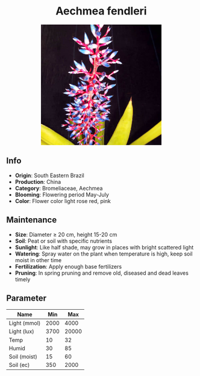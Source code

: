 <h1 align='center'>Aechmea fendleri</h1>
<p align="center">
    <img 
        align='center'
        width='320'
        src="../images/aechmea fendleri.png" 
        alt='Aechmea fendleri' />
</p>

## Info

 - **Origin**: South Eastern Brazil
 - **Production**: China
 - **Category**: Bromeliaceae, Aechmea
 - **Blooming**: Flowering period May-July
 - **Color**: Flower color light rose red, pink

## Maintenance

 - **Size**: Diameter ≥ 20 cm, height 15-20 cm
 - **Soil**: Peat or soil with specific nutrients
 - **Sunlight**: Like half shade, may grow in places with bright scattered light
 - **Watering**: Spray water on the plant when temperature is high, keep soil moist in other time
 - **Fertilization**: Apply enough base fertilizers
 - **Pruning**: In spring pruning and remove old, diseased and dead leaves timely

## Parameter

| Name         | Min  | Max   |
|--------------|------|-------|
| Light (mmol) | 2000 | 4000  |
| Light (lux)  | 3700 | 20000 |
| Temp         | 10    | 32    |
| Humid        | 30   | 85    |
| Soil (moist) | 15   | 60    |
| Soil (ec)    | 350  | 2000  |